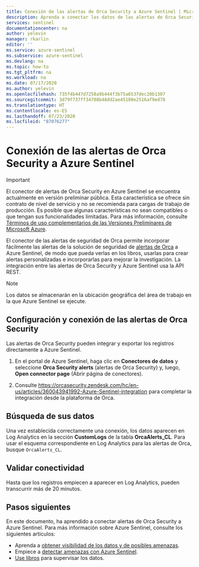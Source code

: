 ```yaml
---
title: Conexión de las alertas de Orca Security a Azure Sentinel | Microsoft Docs
description: Aprenda a conectar los datos de las alertas de Orca Security a Azure Sentinel para ver los paneles, crear alertas personalizadas y mejorar la investigación.
services: sentinel
documentationcenter: na
author: yelevin
manager: rkarlin
editor: ''
ms.service: azure-sentinel
ms.subservice: azure-sentinel
ms.devlang: na
ms.topic: how-to
ms.tgt_pltfrm: na
ms.workload: na
ms.date: 07/17/2020
ms.author: yelevin
ms.openlocfilehash: 735f4b447d7258a9b444f3b75a6537dec20b1307
ms.sourcegitcommit: 3d79f737ff34708b48dd2ae45100e2516af9ed78
ms.translationtype: HT
ms.contentlocale: es-ES
ms.lasthandoff: 07/23/2020
ms.locfileid: "87076277"
---
```

# <a name="connect-your-orca-security-alerts-to-azure-sentinel"></a>Conexión de las alertas de Orca Security a Azure Sentinel 

> [!IMPORTANT]
> El conector de alertas de Orca Security en Azure Sentinel se encuentra actualmente en versión preliminar pública.
> Esta característica se ofrece sin contrato de nivel de servicio y no se recomienda para cargas de trabajo de producción. Es posible que algunas características no sean compatibles o que tengan sus funcionalidades limitadas. Para más información, consulte [Términos de uso complementarios de las Versiones Preliminares de Microsoft Azure](https://azure.microsoft.com/support/legal/preview-supplemental-terms/).

El conector de las alertas de seguridad de Orca permite incorporar fácilmente las alertas de la solución de seguridad de [alertas de Orca](https://orca.security/) a Azure Sentinel, de modo que pueda verlas en los libros, usarlas para crear alertas personalizadas e incorporarlas para mejorar la investigación. La integración entre las alertas de Orca Security y Azure Sentinel usa la API REST.

> [!NOTE]
> Los datos se almacenarán en la ubicación geográfica del área de trabajo en la que Azure Sentinel se ejecute.

## <a name="configure-and-connect-orca-security-alerts"></a>Configuración y conexión de las alertas de Orca Security

Las alertas de Orca Security pueden integrar y exportar los registros directamente a Azure Sentinel.

1. En el portal de Azure Sentinel, haga clic en **Conectores de datos** y seleccione **Orca Security alerts** (alertas de Orca Security) y, luego, **Open connector page** (Abrir página de conectores).

2. Consulte https://orcasecurity.zendesk.com/hc/en-us/articles/360043941992-Azure-Sentinel-integration para completar la integración desde la plataforma de Orca.

## <a name="find-your-data"></a>Búsqueda de sus datos

Una vez establecida correctamente una conexión, los datos aparecen en Log Analytics en la sección **CustomLogs** de la tabla **OrcaAlerts_CL**.
Para usar el esquema correspondiente en Log Analytics para las alertas de Orca, busque `OrcaAlerts_CL`.

## <a name="validate-connectivity"></a>Validar conectividad
Hasta que los registros empiecen a aparecer en Log Analytics, pueden transcurrir más de 20 minutos. 


## <a name="next-steps"></a>Pasos siguientes
En este documento, ha aprendido a conectar alertas de Orca Security a Azure Sentinel. Para más información sobre Azure Sentinel, consulte los siguientes artículos:
- Aprenda a [obtener visibilidad de los datos y de posibles amenazas](quickstart-get-visibility.md).
- Empiece a [detectar amenazas con Azure Sentinel](tutorial-detect-threats-built-in.md).
- [Use libros](tutorial-monitor-your-data.md) para supervisar los datos.

